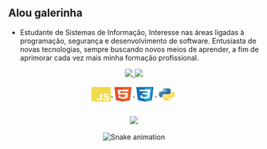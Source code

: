 ## Alou galerinha

- Estudante de Sistemas de Informação, Interesse nas áreas ligadas à programação, segurança e desenvolvimento de software. Entusiasta de novas tecnologias, sempre buscando novos meios de aprender, a fim de aprimorar cada vez mais minha formação profissional.

<!-- paineis iniciais-->
<div align="center">
  <a href="https://github.com/rodrigueslucas062">
  <img height="180em" src="https://github-readme-stats.vercel.app/api?username=rodrigueslucas062&show_icons=true&theme=radical&include_all_commits=true&count_private=true"/>
  <img height="160em" src="https://github-readme-stats.vercel.app/api/top-langs/?username=rodrigueslucas062&layout=compact&langs_count=7&theme=radical"/>
</div>

  
<div align="center"><br>
  <img align="center" alt="Rafa-Js" height="30" width="40" src="https://raw.githubusercontent.com/devicons/devicon/master/icons/javascript/javascript-plain.svg">
  <img align="center" alt="Rafa-HTML" height="30" width="40" src="https://raw.githubusercontent.com/devicons/devicon/master/icons/html5/html5-original.svg">
  <img align="center" alt="Rafa-CSS" height="30" width="40" src="https://raw.githubusercontent.com/devicons/devicon/master/icons/css3/css3-original.svg">
  <img align="center" alt="Rafa-Python" height="30" width="40" src="https://raw.githubusercontent.com/devicons/devicon/master/icons/python/python-original.svg">
</div>
  
  ##
  <div align="center">
  <a href="https://www.linkedin.com/in/rodrigueslucasdev/" target="_blank"><img src="https://img.shields.io/badge/-LinkedIn-%230077B5?style=for-the-badge&logo=linkedin&logoColor=white" target="_blank"></a> 
    
  ![Snake animation](https://github.com/rodrigueslucas062/rodrigueslucas062/blob/output/github-contribution-grid-cobrinha.svg)
 
</div>
